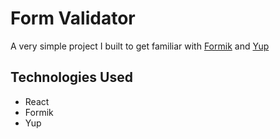 # Form Validator

A very simple project I built to get familiar with [Formik](https://formik.org/)
and [Yup](https://github.com/jquense/yup)

## Technologies Used

- React
- Formik
- Yup
